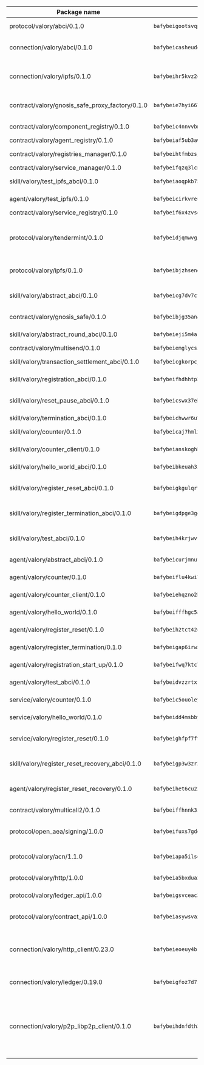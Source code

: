 | Package name                                                  | Package hash                                                  | Description                                                                                                                |
| ------------------------------------------------------------- | ------------------------------------------------------------- | -------------------------------------------------------------------------------------------------------------------------- |
| protocol/valory/abci/0.1.0                                    | `bafybeigootsvqpk6th5xpdtzanxum3earifrrezfyhylfrit7yvqdrtgpe` | A protocol for ABCI requests and responses.                                                                                |
| connection/valory/abci/0.1.0                                  | `bafybeicasheudousm2unmh5qmy5n3qdq5hmkg2j42fxfm2crxmgq3nzjkq` | connection to wrap communication with an ABCI server.                                                                      |
| connection/valory/ipfs/0.1.0                                  | `bafybeihr5kvz2oj4uxpiqcbjwfx5hpftm4drubugwcabdcht4gpna3l6ja` | A connection responsible for uploading and downloading files from IPFS.                                                    |
| contract/valory/gnosis_safe_proxy_factory/0.1.0               | `bafybeie7hyi6672sa63b33s3xpxpwamyn5k6rqxwpvvoboeciprn4vbaei` | Gnosis Safe proxy factory (GnosisSafeProxyFactory) contract                                                                |
| contract/valory/component_registry/0.1.0                      | `bafybeic4nnvvbm7ub5b2wpbgjixlpcygo7zbelasc3bhw5vurnrrrnvkau` | Component registry contract                                                                                                |
| contract/valory/agent_registry/0.1.0                          | `bafybeiaf5ub3awwjyfhg7njnyysch3m5ywps35vbvw7cqfhudsm4wjhjrq` | Agent registry contract                                                                                                    |
| contract/valory/registries_manager/0.1.0                      | `bafybeihtfmbzsjwsz7kmujzc4bofyoxckekbdi643f762tj3fe4witgjqu` | Registries Manager contract                                                                                                |
| contract/valory/service_manager/0.1.0                         | `bafybeifqzq3lcnnck5jw5p5b7tekumkx7jf2nugqx2peljpy3nsiuizrmq` | Service Manager contract                                                                                                   |
| skill/valory/test_ipfs_abci/0.1.0                             | `bafybeiaoqpkb75b6vljo5a6fsy5753ka6pmzi2uqp3t5g44v36upvzie24` | IPFS e2e testing application.                                                                                              |
| agent/valory/test_ipfs/0.1.0                                  | `bafybeicirkvreuavhziymmroqk5ryjznpxnyovvzyms76exi7logwksezm` | Agent for testing the ABCI connection.                                                                                     |
| contract/valory/service_registry/0.1.0                        | `bafybeif6x4zvsokwcetbrjdb4uyv4l3pqx756cg2ohv2zgcky5yuiwuqvi` | Service Registry contract                                                                                                  |
| protocol/valory/tendermint/0.1.0                              | `bafybeidjqmwvgi4rqgp65tbkhmi45fwn2odr5ecezw6q47hwitsgyw4jpa` | A protocol for communication between two AEAs to share tendermint configuration details.                                   |
| protocol/valory/ipfs/0.1.0                                    | `bafybeibjzhsengtxfofqpxy6syamplevp35obemwfp4c5lhag3v2bvgysa` | A protocol specification for IPFS requests and responses.                                                                  |
| skill/valory/abstract_abci/0.1.0                              | `bafybeicg7dv7cff34nv2k2z47c4yp4kddsxp3wozonzow6tnvfvwndz3cy` | The abci skill provides a template of an ABCI application.                                                                 |
| contract/valory/gnosis_safe/0.1.0                             | `bafybeibjg35anafnvlorocnrsaxswvceffptfmw7mslss65n2lgeg7gwsu` | Gnosis Safe (GnosisSafeL2) contract                                                                                        |
| skill/valory/abstract_round_abci/0.1.0                        | `bafybeieji5m4akoz3cycbpa4ho5xdwxe3anrrlfiifo4m3gzp7pn52t3la` | abstract round-based ABCI application                                                                                      |
| contract/valory/multisend/0.1.0                               | `bafybeiemglycsigpsf2f6ohfdlsha7w6lrc5nmhlydmocna4apa7b4cqcq` | MultiSend contract                                                                                                         |
| skill/valory/transaction_settlement_abci/0.1.0                | `bafybeicgkorpcjhm4ufxjiulhxsoa3mmqrx2lxmc3ye34ndlcvpxczgjwq` | ABCI application for transaction settlement.                                                                               |
| skill/valory/registration_abci/0.1.0                          | `bafybeifhdhhtp26nhvdfaee2ztcgmgtrqhe3b3l245vipwfeyvfpkbsgce` | ABCI application for common apps.                                                                                          |
| skill/valory/reset_pause_abci/0.1.0                           | `bafybeicswx37ehiaujfqzaifk6fi5xfyhxxlw7hjmyycqxv5bdktf3o46i` | ABCI application for resetting and pausing app executions.                                                                 |
| skill/valory/termination_abci/0.1.0                           | `bafybeichwwr6u7tkqehm4y74j3dlsufkvqbcy4jnudszjistqut52pptcm` | Termination skill.                                                                                                         |
| skill/valory/counter/0.1.0                                    | `bafybeicaj7hml27setiecug6kbbbk57pp25geyksujmfk7auegax5tanxq` | The ABCI Counter application example.                                                                                      |
| skill/valory/counter_client/0.1.0                             | `bafybeianskoghhdffn4wqquup3rtziefq6jareutugb6a5zkbvuvctgk3i` | A client for the ABCI counter application.                                                                                 |
| skill/valory/hello_world_abci/0.1.0                           | `bafybeibkeuah3i5cyr7dc7m2jebfloayilhuj6cmvv7pdwpftlnapkzxxe` | Hello World ABCI application.                                                                                              |
| skill/valory/register_reset_abci/0.1.0                        | `bafybeigkgulqrt74ewcarqpolnkothwli3ayv773cs3aa6nxm7wym34x5e` | ABCI application for dummy skill that registers and resets                                                                 |
| skill/valory/register_termination_abci/0.1.0                  | `bafybeigdpge3gougel33x7wmbezgqcshjwtlf4stb3gsmniwbf7gb6bhay` | ABCI application for dummy skill that registers and resets                                                                 |
| skill/valory/test_abci/0.1.0                                  | `bafybeih4krjwvfrvgiv3ya2x2ottzsnxafnogpdmfjvyiecmslmkpihcq4` | ABCI application for testing the ABCI connection.                                                                          |
| agent/valory/abstract_abci/0.1.0                              | `bafybeicurjmnufs5ice2uzpofvzv5qofcc67zwtfxs5xqloxjvmfmvymai` | The abstract ABCI AEA - for testing purposes only.                                                                         |
| agent/valory/counter/0.1.0                                    | `bafybeiflu4kwi7v7gnaohx7dqmfz3x4ifp6t6a6xdyfgtr3dwu3vi6ypkm` | The ABCI Counter example as an AEA                                                                                         |
| agent/valory/counter_client/0.1.0                             | `bafybeiehqzno2htmg37mwcdaifptslsz2zpjwptq33gpdegpuaxknpoxza` | The ABCI Counter example as an AEA                                                                                         |
| agent/valory/hello_world/0.1.0                                | `bafybeifffhgc5ao2a2gozzemtrwqx3rhserdbfjzffhr4ctnc3az2vw4wa` | Hello World ABCI example.                                                                                                  |
| agent/valory/register_reset/0.1.0                             | `bafybeih2tct424vcpxpmfj3ria6akhxiygf3sibauqwr6iet6ocugxmgpu` | Register reset to replicate Tendermint issue.                                                                              |
| agent/valory/register_termination/0.1.0                       | `bafybeigap6irwxwwpxcix46k6l6hfw7vaktq6gur5ig45ekfjtaan3kysu` | Register terminate to test the termination feature.                                                                        |
| agent/valory/registration_start_up/0.1.0                      | `bafybeifwq7ktc7j65hwizia7m53cpbe7noipeacv6w2fonufkvn6vr63g4` | Registration start-up ABCI example.                                                                                        |
| agent/valory/test_abci/0.1.0                                  | `bafybeidvzzrtxfh3cekzo6urljt6tfp5kbfzc3bplufdag7vylapvluika` | Agent for testing the ABCI connection.                                                                                     |
| service/valory/counter/0.1.0                                  | `bafybeic5ouoleyrkxqxiydu6mc26az434avvww6pid7hlasdl2njdqiv2e` | A set of agents incrementing a counter                                                                                     |
| service/valory/hello_world/0.1.0                              | `bafybeidd4msbby767zcmlitytiqqdrxtew4iav6uxkqjlfmgtn73hvg2fy` | A simple demonstration of a simple ABCI application                                                                        |
| service/valory/register_reset/0.1.0                           | `bafybeighfpf7fvf4omkw4zz6tyw64jnyzi6x3afw5iqqy7jakxgoxm44nu` | Test and debug tendermint reset mechanism.                                                                                 |
| skill/valory/register_reset_recovery_abci/0.1.0               | `bafybeigp3w3zr3pw4ehcqh3dssjpkguxlq567omzd5qfgt2jpw2ypa3xpq` | ABCI application for dummy skill that registers and resets                                                                 |
| agent/valory/register_reset_recovery/0.1.0                    | `bafybeihet6cu23iiis5oyr2aonfyp7csokuq6oaveqykckf46uz53xzmmu` | Agent to showcase hard reset as a recovery mechanism.                                                                      |
| contract/valory/multicall2/0.1.0                              | `bafybeiffhnnk3ibb3z53jxg4rfwcgjl657f56v3ld4rgafgavxxys3h74y` | The MakerDAO multicall2 contract.                                                                                          |
| protocol/open_aea/signing/1.0.0                               | `bafybeifuxs7gdg2okbn7uofymenjlmnih2wxwkym44lsgwmklgwuckxm2m` | A protocol for communication between skills and decision maker.                                                            |
| protocol/valory/acn/1.1.0                                     | `bafybeiapa5ilsobggnspoqhspftwolrx52udrwmaxdxgrk26heuvl4oooa` | The protocol used for envelope delivery on the ACN.                                                                        |
| protocol/valory/http/1.0.0                                    | `bafybeia5bxdua2i6chw6pg47bvoljzcpuqxzy4rdrorbdmcbnwmnfdobtu` | A protocol for HTTP requests and responses.                                                                                |
| protocol/valory/ledger_api/1.0.0                              | `bafybeigsvceac33asd6ecbqev34meyyjwu3rangenv6xp5rkxyz4krvcby` | A protocol for ledger APIs requests and responses.                                                                         |
| protocol/valory/contract_api/1.0.0                            | `bafybeiasywsvax45qmugus5kxogejj66c5taen27h4voriodz7rgushtqa` | A protocol for contract APIs requests and responses.                                                                       |
| connection/valory/http_client/0.23.0                          | `bafybeieoeuy4brzimtnubmokwirhrx27ezls6cdnl5qik4rkykfle3nn2y` | The HTTP_client connection that wraps a web-based client connecting to a RESTful API specification.                        |
| connection/valory/ledger/0.19.0                               | `bafybeigfoz7d7si7s4jehvloq2zmiiocpbxcaathl3bxkyarxoerxq7g3a` | A connection to interact with any ledger API and contract API.                                                             |
| connection/valory/p2p_libp2p_client/0.1.0                     | `bafybeihdnfdth3qgltefgrem7xyi4b3ejzaz67xglm2hbma2rfvpl2annq` | The libp2p client connection implements a tcp connection to a running libp2p node as a traffic delegate to send/receive envelopes to/from agents in the DHT. |
